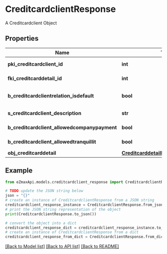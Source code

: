 # CreditcardclientResponse

A Creditcardclient Object

## Properties

Name | Type | Description | Notes
------------ | ------------- | ------------- | -------------
**pki_creditcardclient_id** | **int** | The unique ID of the Creditcardclient | 
**fki_creditcarddetail_id** | **int** | The unique ID of the Creditcarddetail | 
**b_creditcardclientrelation_isdefault** | **bool** | Whether if it&#39;s the creditcardclient is the default one | 
**s_creditcardclient_description** | **str** | The description of the Creditcardclient | 
**b_creditcardclient_allowedcompanypayment** | **bool** | Whether if it&#39;s an allowedagencypayment | 
**b_creditcardclient_allowedtranquillit** | **bool** | Whether if it&#39;s an allowedtranquillit | 
**obj_creditcarddetail** | [**CreditcarddetailResponseCompound**](CreditcarddetailResponseCompound.md) |  | 

## Example

```python
from eZmaxApi.models.creditcardclient_response import CreditcardclientResponse

# TODO update the JSON string below
json = "{}"
# create an instance of CreditcardclientResponse from a JSON string
creditcardclient_response_instance = CreditcardclientResponse.from_json(json)
# print the JSON string representation of the object
print(CreditcardclientResponse.to_json())

# convert the object into a dict
creditcardclient_response_dict = creditcardclient_response_instance.to_dict()
# create an instance of CreditcardclientResponse from a dict
creditcardclient_response_from_dict = CreditcardclientResponse.from_dict(creditcardclient_response_dict)
```
[[Back to Model list]](../README.md#documentation-for-models) [[Back to API list]](../README.md#documentation-for-api-endpoints) [[Back to README]](../README.md)


